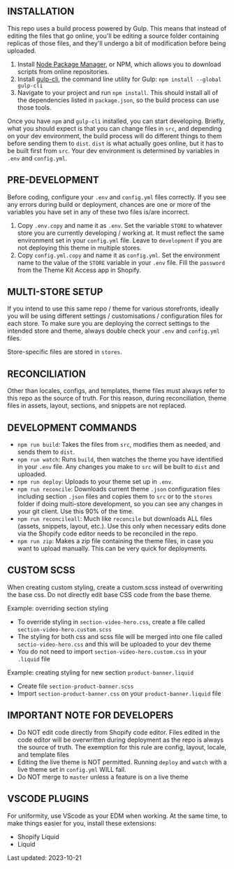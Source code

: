 ## INSTALLATION
This repo uses a build process powered by Gulp. This means that instead of editing the files that go online, you'll be editing a source folder containing replicas of those files, and they'll undergo a bit of modification before being uploaded.

1. Install [Node Package Manager](https://www.npmjs.com/get-npm), or NPM, which allows you to download scripts from online repositories.
2. Install [gulp-cli](https://www.npmjs.com/package/gulp-cli), the command line utility for Gulp: `npm install --global gulp-cli`
3. Navigate to your project and run `npm install`. This should install all of the dependencies listed in `package.json`, so the build process can use those tools.

Once you have `npm` and `gulp-cli` installed, you can start developing. Briefly, what you should expect is that you can change files in `src`, and depending on your dev environment, the build process will do different things to them before sending them to `dist`. `dist` is what actually goes online, but it has to be built first from `src`. Your dev environment is determined by variables in `.env` and `config.yml`.

## PRE-DEVELOPMENT
Before coding, configure your `.env` and `config.yml` files correctly. If you see any errors during build or deployment, chances are one or more of the variables you have set in any of these two files is/are incorrect.

1. Copy `.env.copy` and name it as `.env`. Set the variable `STORE` to whatever store you are currently developing / working at. It must reflect the same environment set in your `config.yml` file. Leave to `development` if you are not deploying this theme in multiple stores.
2. Copy `config.yml.copy` and name it as `config.yml`. Set the environment name to the value of the `STORE` variable in your `.env` file. Fill the `password` from the Theme Kit Access app in Shopify.

## MULTI-STORE SETUP
If you intend to use this same repo / theme for various storefronts, ideally you will be using different settings / customisations / configuration files for each store. To make sure you are deploying the correct settings to the intended store and theme, always double check your `.env` and `config.yml` files.

Store-specific files are stored in `stores`.

## RECONCILIATION
Other than locales, configs, and templates, theme files must always refer to this repo as the source of truth. For this reason, during reconciliation, theme files in assets, layout, sections, and snippets are not replaced.

## DEVELOPMENT COMMANDS
- `npm run build`: Takes the files from `src`, modifies them as needed, and sends them to `dist`.
- `npm run watch`: Runs `build`, then watches the theme you have identified in your `.env` file. Any changes you make to `src` will be built to `dist` and uploaded.
- `npm run deploy`: Uploads to your theme set up in `.env`.
- `npm run reconcile`: Downloads current theme `.json` configuration files including section `.json` files and copies them to `src` or to the `stores` folder if doing multi-store development,  so you can see any changes in your git client. Use this 90% of the time.
- `npm run reconcileall`: Much like `reconcile` but downloads ALL files (assets, snippets, layout, etc.). Use this only when necessary edits done via the Shopify code editor needs to be reconciled in the repo.
- `npm run zip`: Makes a zip file containing the theme files, in case you want to upload manually. This can be very quick for deployments.

## CUSTOM SCSS
When creating custom styling, create a custom.scss instead of overwriting the base css. Do not directly edit base CSS code from the base theme.

Example: overriding section styling
- To override styling in `section-video-hero.css`, create a file called `section-video-hero.custom.scss`
- The styling for both css and scss file will be merged into one file called `sectio-video-hero.css` and this will be uploaded to your dev theme
- You do not need to import `section-video-hero.custom.css` in your `.liquid` file

Example: creating styling for new section `product-banner.liquid`
- Create file `section-product-banner.scss`
- Import `section-product-banner.css` on your `product-banner.liquid` file

## IMPORTANT NOTE FOR DEVELOPERS
- Do NOT edit code directly from Shopify code editor. Files edited in the code editor will be overwritten during deployment as the repo is always the source of truth. The exemption for this rule are config, layout, locale, and template files
- Editing the live theme is NOT permitted. Running `deploy` and `watch` with a live theme set in `config.yml` WILL fail.
- Do NOT merge to `master` unless a feature is on a live theme

## VSCODE PLUGINS
For uniformity, use VScode as your EDM when working. At the same time, to make things easier for you, install these extensions:
- Shopify Liquid
- Liquid

Last updated: 2023-10-21